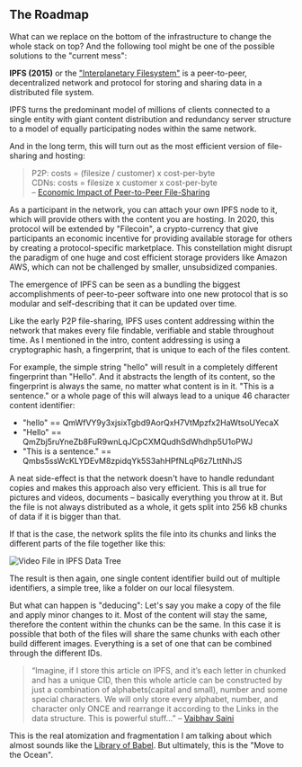 ## The Roadmap

What can we replace on the bottom of the infrastructure to change the whole stack on top? And the following tool might be one of the possible solutions to the "current mess":

**IPFS (2015)** or the ["Interplanetary Filesystem"](https://web.archive.org/web/20191127095214/https://ipfs.io/) is a peer-to-peer, decentralized network and protocol for storing and sharing data in a distributed file system.

IPFS turns the predominant model of millions of clients connected to a single entity with giant content distribution and redundancy server structure to a model of equally participating nodes within the same network.

And in the long term, this will turn out as the most efficient version of file-sharing and hosting:

> P2P: costs = (filesize / customer) x cost-per-byte  
> CDNs: costs = filesize x customer x cost-per-byte   
– [Economic Impact of Peer-to-Peer File-Sharing](https://web.archive.org/web/20190927211320/https://en.wikipedia.org/wiki/Peer-to-peer_file_sharing)

As a participant in the network, you can attach your own IPFS node to it, which will provide others with the content you are hosting. In 2020, this protocol will be extended by "Filecoin", a crypto-currency that give participants an economic incentive for providing available storage for others by creating a protocol-specific marketplace. This constellation might disrupt the paradigm of one huge and cost efficient storage providers like Amazon AWS, which can not be challenged by smaller, unsubsidized companies.

The emergence of IPFS can be seen as a bundling the biggest accomplishments of peer-to-peer software into one new protocol that is so modular and self-describing that it can be updated over time.

Like the early P2P file-sharing, IPFS uses content addressing within the network that makes every file findable, verifiable and stable throughout time. As I mentioned in the intro, content addressing is using a cryptographic hash, a fingerprint, that is unique to each of the files content.

For example, the simple string "hello" will result in a completely different fingerprint than "Hello". And it abstracts the length of its content, so the fingerprint is always the same, no matter what content is in it. "This is a sentence." or a whole page of this will always lead to a unique 46 character content identifier:

- "hello" == QmWfVY9y3xjsixTgbd9AorQxH7VtMpzfx2HaWtsoUYecaX
- "Hello" == QmZbj5ruYneZb8FuR9wnLqJCpCXMQudhSdWhdhp5U1oPWJ
- "This is a sentence." == Qmbs5ssWcKLYDEvM8zpidqYk5S3ahHPfNLqP6z7LttNhJS

A neat side-effect is that the network doesn't have to handle redundant copies and makes this approach also very efficient. This is all true for pictures and videos, documents – basically everything you throw at it. But the file is not always distributed as a whole, it gets split into 256 kB chunks of data if it is bigger than that.

If that is the case, the network splits the file into its chunks and links the different parts of the file together like this:

![Video File in IPFS Data Tree](/Users/xr/Documents/VERTICAL/Vertical-One/assets/ipfs-file.png)

The result is then again, one single content identifier build out of multiple identifiers, a simple tree, like a folder on our local filesystem.

But what can happen is "deducing": Let's say you make a copy of the file and apply minor changes to it. Most of the content will stay the same, therefore the content within the chunks can be the same. In this case it is possible that both of the files will share the same chunks with each other build different images. Everything is a set of one that can be combined through the different IDs.

> “Imagine, if I store this article on IPFS, and it’s each letter in chunked and has a unique CID, then this whole article can be constructed by just a combination of alphabets(capital and small), number and some special characters. We will only store every alphabet, number, and character only ONCE and rearrange it according to the Links in the data structure. This is powerful stuff…” – [Vaibhav Saini](https://web.archive.org/web/20190816194557/https://hackernoon.com/understanding-ipfs-in-depth-1-5-a-beginner-to-advanced-guide-e937675a8c8a)

This is the real atomization and fragmentation I am talking about which almost sounds like the [Library of Babel](https://web.archive.org/web/20190826061822/https://en.m.wikipedia.org/wiki/The_Library_of_Babel).
But ultimately, this is the "Move to the Ocean".  
